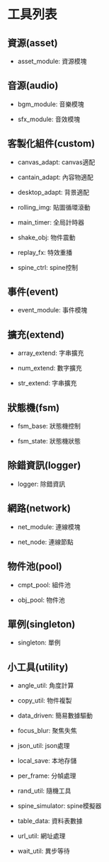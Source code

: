 # 工具列表

## 資源(asset)

- asset_module: 資源模塊

## 音源(audio)

- bgm_module: 音樂模塊

- sfx_module: 音效模塊

## 客製化組件(custom)

- canvas_adapt: canvas適配

- cantain_adapt: 內容物適配

- desktop_adapt: 背景適配

- rolling_img: 貼圖循環滾動

- main_timer: 全局計時器

- shake_obj: 物件震動

- replay_fx: 特效重播

- spine_ctrl: spine控制

## 事件(event)

- event_module: 事件模塊

## 擴充(extend)

- array_extend: 字串擴充

- num_extend: 數字擴充

- str_extend: 字串擴充

## 狀態機(fsm)

- fsm_base: 狀態機控制

- fsm_state: 狀態機狀態

## 除錯資訊(logger)

- logger: 除錯資訊

## 網路(network)

- net_module: 連線模塊

- net_node: 連線節點

## 物件池(pool)

- cmpt_pool: 組件池

- obj_pool: 物件池

## 單例(singleton)

- singleton: 單例

## 小工具(utility)

- angle_util: 角度計算

- copy_util: 物件複製

- data_driven: 簡易數據驅動

- focus_blur: 聚焦失焦

- json_util: json處理

- local_save: 本地存儲

- per_frame: 分幀處理

- rand_util: 隨機工具

- spine_simulator: spine模擬器

- table_data: 資料表數據

- url_util: 網址處理

- wait_util: 異步等待
